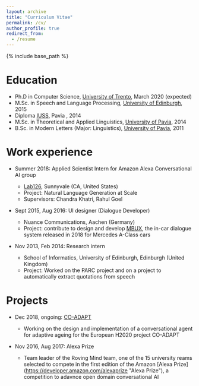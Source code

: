 ```yaml
---
layout: archive
title: "Curriculum Vitae"
permalink: /cv/
author_profile: true
redirect_from:
  - /resume
---
```


{% include base_path %}

Education
======
* Ph.D in Computer Science, [University of Trento](https://www.disi.unitn.it/, "DISI UNITN"), March 2020 (expected)
* M.Sc. in Speech and Language Processing, [University of Edinburgh](https://www.ed.ac.uk/ "University of Edinburgh"), 2015
* Diploma [IUSS](http://www.iusspavia.it/university-school-for-advanced-studies "IUSS"), Pavia , 2014
* M.Sc. in Theoretical and Applied Linguistics, [University of Pavia](http://wcm-3.unipv.it/site/en/home.html), 2014
* B.Sc. in Modern Letters (Major: Linguistics), [University of Pavia](http://wcm-3.unipv.it/site/en/home.html), 2011

Work experience
======
* Summer 2018: Applied Scientist Intern for Amazon Alexa Conversational AI group
  * [Lab126](https://www.amazon.jobs/en-gb/teams/lab126 "Lab126"), Sunnyvale (CA, United States)
  * Project: Natural Language Generation at Scale
  * Supervisors: Chandra Khatri, Rahul Goel

* Sept 2015, Aug 2016: UI designer (Dialogue Developer)
  * Nuance Communications, Aachen (Germany)
  * Project: contribute to design and develop [MBUX](https://www.mercedes-benz.com/en/mercedes-benz/innovation/mbux-mercedes-benz-user-experience-revolution-in-the-cockpit/ "MBUX"), the in-car dialogue system released in 2018 for Mercedes A-Class cars
  
* Nov 2013, Feb 2014: Research intern 
  * School of Informatics, University of Edinburgh, Edinburgh (United Kingdom)
  * Project: Worked on the PARC project and on a project to automatically extract quotations from speech
  
Projects
======
* Dec 2018, ongoing: [CO-ADAPT](https://cordis.europa.eu/project/rcn/220368/factsheet/en "COADAPT")
  * Working on the design and implementation of a conversational agent for adaptive ageing for the European H2020 project CO-ADAPT

* Nov 2016, Aug 2017: Alexa Prize
  * Team leader of the Roving Mind team, one of the 15 university reams selected to compete in the first edition of the Amazon [Alexa Prize] (https://developer.amazon.com/alexaprize "Alexa Prize"), a competition to adavnce open domain conversational AI 
  

